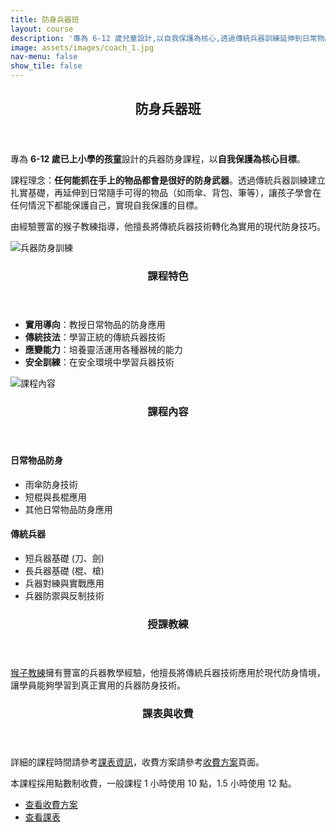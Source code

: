 ```yaml
---
title: 防身兵器班
layout: course
description: '專為 6-12 歲兒童設計,以自我保護為核心,透過傳統兵器訓練延伸到日常物品的防身應用'
image: assets/images/coach_1.jpg
nav-menu: false
show_tile: false
---
```


<!-- Main -->
<div id="main">

<!-- One -->
<section id="one">
	<div class="inner">
		<header class="major">
			<h2>防身兵器班</h2>
		</header>
		<p>專為 <strong>6-12 歲已上小學的孩童</strong>設計的兵器防身課程，以<strong>自我保護為核心目標</strong>。</p>
		<p>課程理念：<strong>任何能抓在手上的物品都會是很好的防身武器</strong>。透過傳統兵器訓練建立扎實基礎，再延伸到日常隨手可得的物品（如雨傘、背包、筆等），讓孩子學會在任何情況下都能保護自己，實現自我保護的目標。</p>
		<p>由經驗豐富的猴子教練指導，他擅長將傳統兵器技術轉化為實用的現代防身技巧。</p>
	</div>
</section>

<!-- Two -->
<section id="two" class="spotlights">
	<section>
		<div class="image">
			<img src="{% link assets/images/coach_1.jpg %}" alt="兵器防身訓練" data-position="center center" />
		</div>
		<div class="content">
			<div class="inner">
				<header class="major">
					<h3>課程特色</h3>
				</header>
				<ul>
					<li><strong>實用導向</strong>：教授日常物品的防身應用</li>
					<li><strong>傳統技法</strong>：學習正統的傳統兵器技術</li>
					<li><strong>應變能力</strong>：培養靈活運用各種器械的能力</li>
					<li><strong>安全訓練</strong>：在安全環境中學習兵器技術</li>
				</ul>
			</div>
		</div>
	</section>
	<section>
		<div class="image">
			<img src="{% link assets/images/coach_3.jpg %}" alt="課程內容" data-position="top center" />
		</div>
		<div class="content">
			<div class="inner">
				<header class="major">
					<h3>課程內容</h3>
				</header>
				<h4>日常物品防身</h4>
				<ul>
					<li>雨傘防身技術</li>
					<li>短棍與長棍應用</li>
					<li>其他日常物品防身應用</li>
				</ul>
				<h4>傳統兵器</h4>
				<ul>
					<li>短兵器基礎 (刀、劍)</li>
					<li>長兵器基礎 (棍、槍)</li>
					<li>兵器對練與實戰應用</li>
					<li>兵器防禦與反制技術</li>
				</ul>
			</div>
		</div>
	</section>
</section>

<!-- Three -->
<section id="three">
	<div class="inner">
		<header class="major">
			<h3>授課教練</h3>
		</header>
		<p><a href="{% link teachers/coach-monkey.md %}">猴子教練</a>擁有豐富的兵器教學經驗，他擅長將傳統兵器技術應用於現代防身情境，讓學員能夠學習到真正實用的兵器防身技術。</p>
	</div>
</section>

<!-- Four -->
<section id="four">
	<div class="inner">
		<header class="major">
			<h3>課表與收費</h3>
		</header>
		<p>詳細的課程時間請參考<a href="{% link schedule.md %}">課表資訊</a>，收費方案請參考<a href="{% link pricing.md %}">收費方案</a>頁面。</p>
		<p>本課程採用點數制收費，一般課程 1 小時使用 10 點，1.5 小時使用 12 點。</p>
		<ul class="actions">
			<li><a href="{% link pricing.md %}" class="button">查看收費方案</a></li>
			<li><a href="{% link schedule.md %}" class="button">查看課表</a></li>
		</ul>
	</div>
</section>

</div>
